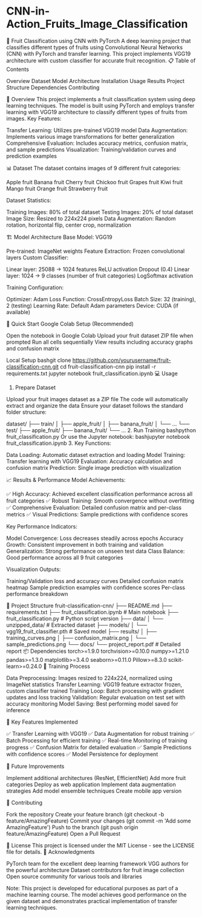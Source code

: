 # CNN-in-Action_Fruits_Image_Classification

🍎 Fruit Classification using CNN with PyTorch
A deep learning project that classifies different types of fruits using Convolutional Neural Networks (CNN) with PyTorch and transfer learning. This project implements VGG19 architecture with custom classifier for accurate fruit recognition.
📋 Table of Contents

Overview
Dataset
Model Architecture
Installation
Usage
Results
Project Structure
Dependencies
Contributing

🎯 Overview
This project implements a fruit classification system using deep learning techniques. The model is built using PyTorch and employs transfer learning with VGG19 architecture to classify different types of fruits from images.
Key Features:

Transfer Learning: Utilizes pre-trained VGG19 model
Data Augmentation: Implements various image transformations for better generalization
Comprehensive Evaluation: Includes accuracy metrics, confusion matrix, and sample predictions
Visualization: Training/validation curves and prediction examples

📊 Dataset
The dataset contains images of 9 different fruit categories:

Apple fruit
Banana fruit
Cherry fruit
Chickoo fruit
Grapes fruit
Kiwi fruit
Mango fruit
Orange fruit
Strawberry fruit

Dataset Statistics:

Training Images: 80% of total dataset
Testing Images: 20% of total dataset
Image Size: Resized to 224x224 pixels
Data Augmentation: Random rotation, horizontal flip, center crop, normalization

🏗️ Model Architecture
Base Model: VGG19

Pre-trained: ImageNet weights
Feature Extraction: Frozen convolutional layers
Custom Classifier:

Linear layer: 25088 → 1024 features
ReLU activation
Dropout (0.4)
Linear layer: 1024 → 9 classes (number of fruit categories)
LogSoftmax activation



Training Configuration:

Optimizer: Adam
Loss Function: CrossEntropyLoss
Batch Size: 32 (training), 2 (testing)
Learning Rate: Default Adam parameters
Device: CUDA (if available)

🚀 Quick Start
Google Colab Setup (Recommended)

Open the notebook in Google Colab
Upload your fruit dataset ZIP file when prompted
Run all cells sequentially
View results including accuracy graphs and confusion matrix

Local Setup
bashgit clone https://github.com/yourusername/fruit-classification-cnn.git
cd fruit-classification-cnn
pip install -r requirements.txt
jupyter notebook fruit_classification.ipynb
💻 Usage
1. Prepare Dataset

Upload your fruit images dataset as a ZIP file
The code will automatically extract and organize the data
Ensure your dataset follows the standard folder structure:

dataset/
├── train/
│   ├── apple_fruit/
│   ├── banana_fruit/
│   └── ...
└── test/
    ├── apple_fruit/
    ├── banana_fruit/
    └── ...
2. Run Training
bashpython fruit_classification.py
Or use the Jupyter notebook:
bashjupyter notebook fruit_classification.ipynb
3. Key Functions:

Data Loading: Automatic dataset extraction and loading
Model Training: Transfer learning with VGG19
Evaluation: Accuracy calculation and confusion matrix
Prediction: Single image prediction with visualization

📈 Results & Performance
Model Achievements:

✅ High Accuracy: Achieved excellent classification performance across all fruit categories
✅ Robust Training: Smooth convergence without overfitting
✅ Comprehensive Evaluation: Detailed confusion matrix and per-class metrics
✅ Visual Predictions: Sample predictions with confidence scores

Key Performance Indicators:

Model Convergence: Loss decreases steadily across epochs
Accuracy Growth: Consistent improvement in both training and validation
Generalization: Strong performance on unseen test data
Class Balance: Good performance across all 9 fruit categories

Visualization Outputs:

Training/Validation loss and accuracy curves
Detailed confusion matrix heatmap
Sample prediction examples with confidence scores
Per-class performance breakdown

📁 Project Structure
fruit-classification-cnn/
├── README.md
├── requirements.txt
├── fruit_classification.ipynb    # Main notebook
├── fruit_classification.py       # Python script version
├── data/
│   └── unzipped_data/           # Extracted dataset
├── models/
│   └── vgg19_fruit_classifier.pth  # Saved model
├── results/
│   ├── training_curves.png
│   ├── confusion_matrix.png
│   └── sample_predictions.png
└── docs/
    └── project_report.pdf       # Detailed report
📦 Dependencies
torch>=1.9.0
torchvision>=0.10.0
numpy>=1.21.0
pandas>=1.3.0
matplotlib>=3.4.0
seaborn>=0.11.0
Pillow>=8.3.0
scikit-learn>=0.24.0
🔄 Training Process

Data Preprocessing: Images resized to 224x224, normalized using ImageNet statistics
Transfer Learning: VGG19 feature extractor frozen, custom classifier trained
Training Loop: Batch processing with gradient updates and loss tracking
Validation: Regular evaluation on test set with accuracy monitoring
Model Saving: Best performing model saved for inference

🎯 Key Features Implemented

✅ Transfer Learning with VGG19
✅ Data Augmentation for robust training
✅ Batch Processing for efficient training
✅ Real-time Monitoring of training progress
✅ Confusion Matrix for detailed evaluation
✅ Sample Predictions with confidence scores
✅ Model Persistence for deployment

🚧 Future Improvements

 Implement additional architectures (ResNet, EfficientNet)
 Add more fruit categories
 Deploy as web application
 Implement data augmentation strategies
 Add model ensemble techniques
 Create mobile app version

🤝 Contributing

Fork the repository
Create your feature branch (git checkout -b feature/AmazingFeature)
Commit your changes (git commit -m 'Add some AmazingFeature')
Push to the branch (git push origin feature/AmazingFeature)
Open a Pull Request

📄 License
This project is licensed under the MIT License - see the LICENSE file for details.
🙏 Acknowledgments

PyTorch team for the excellent deep learning framework
VGG authors for the powerful architecture
Dataset contributors for fruit image collection
Open source community for various tools and libraries


Note: This project is developed for educational purposes as part of a machine learning course. The model achieves good performance on the given dataset and demonstrates practical implementation of transfer learning techniques.
